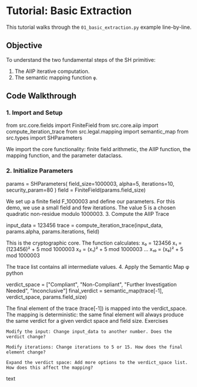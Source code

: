 # Tutorial: Basic Extraction

This tutorial walks through the `01_basic_extraction.py` example line-by-line.

## Objective

To understand the two fundamental steps of the SH primitive:
1.  The AIIP iterative computation.
2.  The semantic mapping function `φ`.

## Code Walkthrough

### 1. Import and Setup

from src.core.fields import FiniteField
from src.core.aiip import compute_iteration_trace
from src.legal.mapping import semantic_map
from src.types import SHParameters

We import the core functionality: finite field arithmetic, the AIIP function, the mapping function, and the parameter dataclass.
### 2. Initialize Parameters

params = SHParameters(
    field_size=1000003,
    alpha=5,
    iterations=10,
    security_param=80
)
field = FiniteField(params.field_size)

We set up a finite field F_1000003 and define our parameters. For this demo, we use a small field and few iterations. The value 5 is a chosen quadratic non-residue modulo 1000003.
3. Compute the AIIP Trace

input_data = 123456
trace = compute_iteration_trace(input_data, params.alpha, params.iterations, field)

This is the cryptographic core. The function calculates:
x₀ = 123456
x₁ = (123456)² + 5 mod 1000003
x₂ = (x₁)² + 5 mod 1000003
...
x₁₀ = (x₉)² + 5 mod 1000003

The trace list contains all intermediate values.
4. Apply the Semantic Map φ
python

verdict_space = ["Compliant", "Non-Compliant", "Further Investigation Needed", "Inconclusive"]
final_verdict = semantic_map(trace[-1], verdict_space, params.field_size)

The final element of the trace (trace[-1]) is mapped into the verdict_space.
The mapping is deterministic: the same final element will always produce the same verdict for a given verdict space and field size.
Exercises

    Modify the input: Change input_data to another number. Does the verdict change?

    Modify iterations: Change iterations to 5 or 15. How does the final element change?

    Expand the verdict space: Add more options to the verdict_space list. How does this affect the mapping?

text

